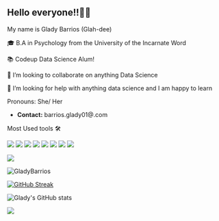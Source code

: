 
## Hello everyone!!👋🏽

 My name is Glady Barrios (Glah-dee)
 
🎓 B.A in Psychology from the University of the Incarnate Word 

📚 Codeup Data Science Alum!

👯 I’m looking to collaborate on anything Data Science 

🤔 I’m looking for help with anything data science and I am happy to learn 

Pronouns: She/ Her

  
  


  
    
  







- <b>Contact:</b> barrios.glady01@.com










Most Used tools 🛠

[<img src="https://img.shields.io/badge/python-crimson?style=for-the-badge&logo=python&logoColor=pink"/>](https://www.python.org/) [<img src="https://img.shields.io/badge/pandas-darkorange?style=for-the-badge&logo=pandas&logoColor=black" />](https://pandas.pydata.org) [<img src="https://img.shields.io/badge/numpy-yellow?style=for-the-badge&logo=numpy&logoColor=pink" />](https://numpy.org) [<img src="https://img.shields.io/badge/matplotlib-forestgreen?style=for-the-badge&logo=python&logoColor=black"/>](https://matplotlib.org) [<img src="https://img.shields.io/badge/github-deepskyblue?style=for-the-badge&logo=github&logoColor=pink"/>](https://github.com) [<img src="https://img.shields.io/badge/mysql-slateblue?style=for-the-badge&logo=mysql&logoColor=black"/>](https://www.mysql.com) [<img src="https://img.shields.io/badge/jupyternbk-indigo?style=for-the-badge&logo=Jupyter&logoColor=pink"/>](https://jupyter.org) <img src="https://img.shields.io/badge/sklearn-f7931e?&style=for-the-badge&logo=scikit-learn&logoColor=black" /> 







![](https://img.shields.io/badge/Twitter-@GladyBarrios01-informational?style=flat&logo=<#1DA1F2>&logoColor=Blue&color=2bbc8a)
 
<p align="left"> <img src="https://komarev.com/ghpvc/?username=GladyBarrios&label=Profile%20views&color=0e75b6&style=flat" alt="GladyBarrios" /> </p>


[![GitHub Streak](http://github-readme-streak-stats.herokuapp.com?user=GladyBarrios&theme=bear)](https://git.io/streak-stats)

![Glady's GitHub stats](https://github-readme-stats.vercel.app/api?username=GladyBarrios&show_icons=true&theme=bear)

<img align="center" src="https://github-readme-stats.vercel.app/api/top-langs/?username=GladyBarrios&layout=compact&theme=bear&hide_border=true" />
<!--

 
 
 **GladyBarrios/GladyBarrios** is a ✨ _special_ ✨ repository because its `README.md` (this file) appears on your GitHub profile.

Here are some ideas to get you started:

- 🌱 I’m currently learning Data science with codeup!
- 👯 I’m looking to collaborate on anything Data science 
- 🤔 I’m looking for help with anything data science I am happy to learn 
- 😄 Pronouns: She/ Her
-->



 
